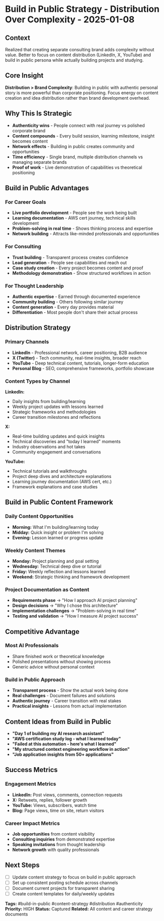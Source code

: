 # Build in Public Strategy - Distribution Over Complexity - 2025-01-08

## Context
Realized that creating separate consulting brand adds complexity without value. Better to focus on content distribution (LinkedIn, X, YouTube) and build in public persona while actually building projects and studying.

## Core Insight
**Distribution > Brand Complexity**: Building in public with authentic personal story is more powerful than corporate positioning. Focus energy on content creation and idea distribution rather than brand development overhead.

## Why This Is Strategic
- **Authenticity wins** - People connect with real journey vs polished corporate brand
- **Content compounds** - Every build session, learning milestone, insight becomes content
- **Network effects** - Building in public creates community and opportunities
- **Time efficiency** - Single brand, multiple distribution channels vs managing separate brands
- **Proof of work** - Live demonstration of capabilities vs theoretical positioning

## Build in Public Advantages
### For Career Goals
- **Live portfolio development** - People see the work being built
- **Learning documentation** - AWS cert journey, technical skills development
- **Problem-solving in real time** - Shows thinking process and expertise
- **Network building** - Attracts like-minded professionals and opportunities

### For Consulting
- **Trust building** - Transparent process creates confidence
- **Lead generation** - People see capabilities and reach out
- **Case study creation** - Every project becomes content and proof
- **Methodology demonstration** - Show structured workflows in action

### For Thought Leadership
- **Authentic expertise** - Earned through documented experience
- **Community building** - Others following similar journey
- **Content generation** - Every day provides material
- **Differentiation** - Most people don't share their actual process

## Distribution Strategy
### Primary Channels
- **LinkedIn** - Professional network, career positioning, B2B audience
- **X (Twitter)** - Tech community, real-time insights, broader reach
- **YouTube** - Deep technical content, tutorials, longer-form education
- **Personal Blog** - SEO, comprehensive frameworks, portfolio showcase

### Content Types by Channel
**LinkedIn:**
- Daily insights from building/learning
- Weekly project updates with lessons learned
- Strategic frameworks and methodologies
- Career transition milestones and reflections

**X:**
- Real-time building updates and quick insights
- Technical discoveries and "today I learned" moments
- Industry observations and hot takes
- Community engagement and conversations

**YouTube:**
- Technical tutorials and walkthroughs
- Project deep dives and architecture explanations
- Learning journey documentation (AWS cert, etc.)
- Framework explanations and case studies

## Build in Public Content Framework
### Daily Content Opportunities
- **Morning:** What I'm building/learning today
- **Midday:** Quick insight or problem I'm solving
- **Evening:** Lesson learned or progress update

### Weekly Content Themes
- **Monday:** Project planning and goal setting
- **Wednesday:** Technical deep dive or tutorial
- **Friday:** Weekly reflection and lessons learned
- **Weekend:** Strategic thinking and framework development

### Project Documentation as Content
- **Requirements phase** → "How I approach AI project planning"
- **Design decisions** → "Why I chose this architecture"
- **Implementation challenges** → "Problem-solving in real time"
- **Testing and validation** → "How I measure AI project success"

## Competitive Advantage
### Most AI Professionals
- Share finished work or theoretical knowledge
- Polished presentations without showing process
- Generic advice without personal context

### Build in Public Approach
- **Transparent process** - Show the actual work being done
- **Real challenges** - Document failures and solutions
- **Authentic journey** - Career transition with real stakes
- **Practical insights** - Lessons from actual implementation

## Content Ideas from Build in Public
- **"Day 1 of building my AI research assistant"**
- **"AWS certification study log - what I learned today"**
- **"Failed at this automation - here's what I learned"**
- **"My structured context engineering workflow in action"**
- **"Job application insights from 50+ applications"**

## Success Metrics
### Engagement Metrics
- **LinkedIn:** Post views, comments, connection requests
- **X:** Retweets, replies, follower growth
- **YouTube:** Views, subscribers, watch time
- **Blog:** Page views, time on site, return visitors

### Career Impact Metrics
- **Job opportunities** from content visibility
- **Consulting inquiries** from demonstrated expertise
- **Speaking invitations** from thought leadership
- **Network growth** with quality professionals

## Next Steps
- [ ] Update content strategy to focus on build in public approach
- [ ] Set up consistent posting schedule across channels
- [ ] Document current projects for transparent sharing
- [ ] Create content templates for daily/weekly updates

**Tags:** #build-in-public #content-strategy #distribution #authenticity
**Priority:** HIGH
**Status:** Captured
**Related:** All content and career strategy documents
